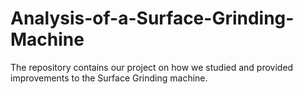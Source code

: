 # Analysis-of-a-Surface-Grinding-Machine

The repository contains our project on how we studied and provided improvements to the Surface Grinding machine.
